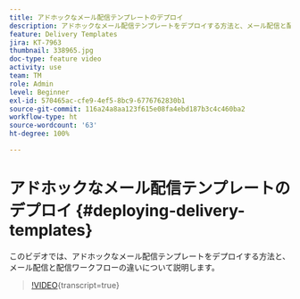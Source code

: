 ```yaml
---
title: アドホックなメール配信テンプレートのデプロイ
description: アドホックなメール配信テンプレートをデプロイする方法と、メール配信と配信ワークフローの違いについて説明します。
feature: Delivery Templates
jira: KT-7963
thumbnail: 338965.jpg
doc-type: feature video
activity: use
team: TM
role: Admin
level: Beginner
exl-id: 570465ac-cfe9-4ef5-8bc9-6776762830b1
source-git-commit: 116a24a8aa123f615e08fa4ebd187b3c4c460ba2
workflow-type: ht
source-wordcount: '63'
ht-degree: 100%

---
```


# アドホックなメール配信テンプレートのデプロイ {#deploying-delivery-templates}

このビデオでは、アドホックなメール配信テンプレートをデプロイする方法と、メール配信と配信ワークフローの違いについて説明します。

>[!VIDEO](https://video.tv.adobe.com/v/338965?quality=12&learn=on){transcript=true}
